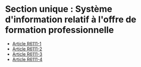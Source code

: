# Section unique : Système d'information relatif à l'offre de formation professionnelle

* [Article R6111-1](./LEGIARTI000030801180.md)
* [Article R6111-2](./LEGIARTI000030801177.md)
* [Article R6111-3](./LEGIARTI000030801170.md)
* [Article R6111-4](./LEGIARTI000030801166.md)
